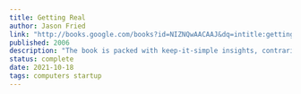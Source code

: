 ```yaml
---
title: Getting Real
author: Jason Fried
link: "http://books.google.com/books?id=NIZNQwAACAAJ&dq=intitle:getting-real&hl=&source=gbs_api"
published: 2006
description: "The book is packed with keep-it-simple insights, contrarian points of view, and unconventional approaches to software design. This is not a technical book or a design tutorial, it&#39;s a book of ideas."
status: complete
date: 2021-10-18
tags: computers startup
---
```


